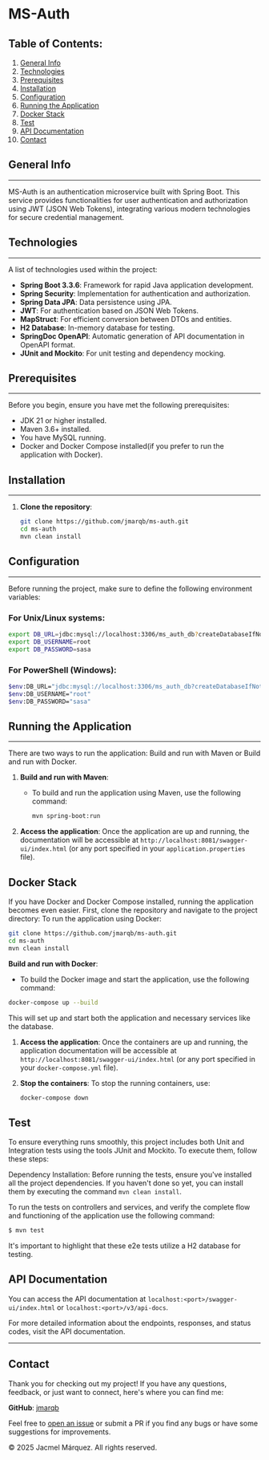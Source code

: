 # MS-Auth

## Table of Contents:

1. [General Info](#general-info)
2. [Technologies](#technologies)
3. [Prerequisites](#prerequisites)
4. [Installation](#installation)
5. [Configuration](#configuration)
6. [Running the Application](#running-the-application)
7. [Docker Stack](#docker-stack)
8. [Test](#test)
9. [API Documentation](#api-documentation)
10. [Contact](#contact)

## General Info

***
MS-Auth is an authentication microservice built with Spring Boot. This service provides functionalities for user
authentication and authorization using JWT (JSON Web Tokens), integrating various modern technologies for secure
credential management.

## Technologies

***
A list of technologies used within the project:

- **Spring Boot 3.3.6**: Framework for rapid Java application development.
- **Spring Security**: Implementation for authentication and authorization.
- **Spring Data JPA**: Data persistence using JPA.
- **JWT**: For authentication based on JSON Web Tokens.
- **MapStruct**: For efficient conversion between DTOs and entities.
- **H2 Database**: In-memory database for testing.
- **SpringDoc OpenAPI**: Automatic generation of API documentation in OpenAPI format.
- **JUnit and Mockito**: For unit testing and dependency mocking.

## Prerequisites

***
Before you begin, ensure you have met the following prerequisites:

* JDK 21 or higher installed.
* Maven 3.6+ installed.
* You have MySQL running.
* Docker and Docker Compose installed(if you prefer to run the application with Docker).

## Installation

***

1. **Clone the repository**:
    ```bash
    git clone https://github.com/jmarqb/ms-auth.git
    cd ms-auth
    mvn clean install
    ```

## Configuration

***
Before running the project, make sure to define the following environment variables:

### For Unix/Linux systems:

```bash
export DB_URL=jdbc:mysql://localhost:3306/ms_auth_db?createDatabaseIfNotExist=true&serverTimezone=UTC
export DB_USERNAME=root
export DB_PASSWORD=sasa
```

### For PowerShell (Windows):

```bash
$env:DB_URL="jdbc:mysql://localhost:3306/ms_auth_db?createDatabaseIfNotExist=true&serverTimezone=UTC"
$env:DB_USERNAME="root"
$env:DB_PASSWORD="sasa"
```

## Running the Application

***
There are two ways to run the application:
Build and run with Maven or Build and run with Docker.

1. **Build and run with Maven**:
    - To build and run the application using Maven, use the following command:
      ```bash
      mvn spring-boot:run
      ```

2. **Access the application**:
   Once the application are up and running, the documentation will be accessible
   at `http://localhost:8081/swagger-ui/index.html` (or any port specified in your `application.properties` file).

## Docker Stack

If you have Docker and Docker Compose installed, running the application becomes even easier. First, clone the
repository and navigate to the project directory:
To run the application using Docker:

```bash
git clone https://github.com/jmarqb/ms-auth.git
cd ms-auth
mvn clean install
```

**Build and run with Docker**:

- To build the Docker image and start the application, use the following command:

```bash
docker-compose up --build
```

This will set up and start both the application and necessary services like the database.

1. **Access the application**:
   Once the containers are up and running, the application documentation will be accessible
   at `http://localhost:8081/swagger-ui/index.html` (or any port specified in your `docker-compose.yml` file).

2. **Stop the containers**:
   To stop the running containers, use:
    ```bash
    docker-compose down
    ```

## Test

To ensure everything runs smoothly, this project includes both Unit and Integration tests using the tools JUnit and Mockito.
To execute them, follow these steps:

Dependency Installation: Before running the tests, ensure you've installed all the project dependencies. If you haven't done so yet, you can install them by executing the command `mvn clean install`.

To run the tests on controllers and services, and verify the complete flow and functioning of the application use the following command:

```bash
$ mvn test
```
It's important to highlight that these e2e tests utilize a H2 database for testing.

## API Documentation

You can access the API documentation at `localhost:<port>/swagger-ui/index.html` or `localhost:<port>/v3/api-docs`.

For more detailed information about the endpoints, responses, and status codes, visit the API documentation.

---

## Contact

Thank you for checking out my project! If you have any questions, feedback, or just want to connect, here's where you
can find me:

**GitHub**: [jmarqb](https://github.com/jmarqb)

Feel free to [open an issue](https://github.com/jmarqb/ms-auth/issues) or submit a PR if you find any bugs or have some
suggestions for improvements.

© 2025 Jacmel Márquez. All rights reserved.
